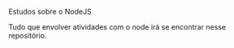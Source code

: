 Estudos sobre o NodeJS

Tudo que envolver atividades com o node irá se encontrar nesse repositório.
